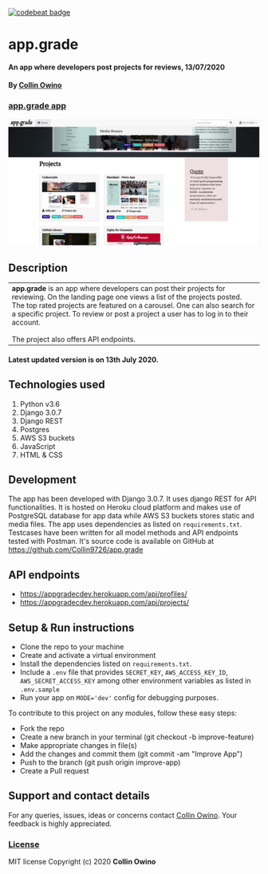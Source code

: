 [![codebeat badge](https://codebeat.co/badges/048bac97-6711-461c-b259-83043d35b7d0)](https://codebeat.co/projects/github-com-collin9726-app-grade-master)

# app.grade
#### An app where developers post projects for reviews, 13/07/2020
#### By [Collin Owino](https://github.com/Collin9726)

### [app.grade app](https://appgradecdev.herokuapp.com/)

<img src="static/app-images/appgrade.png"
     alt="app.grade home image"
     style="width=100%;" />

## Description

<table>
<tr>
<td>
<b>app.grade</b> is an app where developers can post their projects for reviewing. On the landing page one views a list of the projects posted. The top rated projects are featured on a carousel. One can also search for a specific project. To review or post a project a user has to log in to their account.
<br><br>
The project also offers API endpoints.
</td>
</tr>
</table> 

#### Latest updated version is on 13th July 2020.

## Technologies used

1. Python v3.6
2. Django 3.0.7
3. Django REST
4. Postgres
5. AWS S3 buckets
6. JavaScript
7. HTML & CSS

## Development

The app has been developed with Django 3.0.7. It uses django REST for API functionalities. It is hosted on Heroku cloud platform and makes use of PostgreSQL database for app data while AWS S3 buckets stores static and media files. The app uses dependencies as listed on `requirements.txt`. Testcases have been written for all model methods and API endpoints tested with Postman. It's source code is available on GitHub at https://github.com/Collin9726/app.grade


## API endpoints
- https://appgradecdev.herokuapp.com/api/profiles/
- https://appgradecdev.herokuapp.com/api/projects/

## Setup & Run instructions
- Clone the repo to your machine
- Create and activate a virtual environment
- Install the dependencies listed on `requirements.txt`.
- Include a `.env` file that provides `SECRET_KEY`, `AWS_ACCESS_KEY_ID`, `AWS_SECRET_ACCESS_KEY` among other environment variables as listed in `.env.sample`
- Run your app on `MODE='dev'` config for debugging purposes.

To contribute to this project on any modules, follow these easy steps:

- Fork the repo
- Create a new branch in your terminal (git checkout -b improve-feature)
- Make appropriate changes in file(s)
- Add the changes and commit them (git commit -am "Improve App")
- Push to the branch (git push origin improve-app)
- Create a Pull request

## Support and contact details
For any queries, issues, ideas or concerns contact [Collin Owino](owino.collin@gmail.com). Your feedback is highly appreciated. 
### [License](LICENSE)
MIT license
Copyright (c) 2020 **Collin Owino**